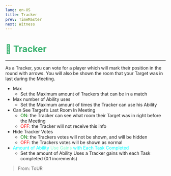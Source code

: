 ```yaml
---
lang: en-US
title: Tracker
prev: TimeMaster
next: Witness
---
```


# <font color="#3cb371">🐾 <b>Tracker</b></font> <Badge text="Support" type="tip" vertical="middle"/>

***

As a Tracker, you can vote for a player which will mark their position in the round with arrows. You will also be shown the room that your Target was in last during the Meeting.

- Max
  - Set the Maximum amount of Trackers that can be in a match
- Max number of Ability uses
  - Set the Maximum amount of times the Tracker can use his Ability
- Can See Target’s Last Room In Meeting
  - <font color=green>ON</font>: the Tracker can see what room their Target was in right before the Meeting
  - <font color=red>OFF</font>: the Tracker will not receive this info
- Hide Tracker Votes
  - <font color=green>ON</font>: the Trackers votes will not be shown, and will be hidden
  - <font color=red>OFF</font>: the Trackers votes will be shown as normal
- <font color=#00ffff>Amount of Ability</font> <font color=#7fffd2>Use Gains</font> <font color=#00ffff>with Each Task Completed</font>
  - Set the amount of Ability Uses a Tracker gains with each Task completed (0.1 increments)

> From: ToUR

